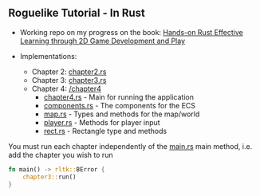 ## Roguelike Tutorial - In Rust
* Working repo on my progress on the book: [Hands-on Rust
  Effective Learning through 2D Game Development and Play](https://pragprog.com/titles/hwrust/hands-on-rust/)

* Implementations:
  * Chapter 2: [chapter2.rs](src/chapter2.rs)
  * Chapter 3: [chapter3.rs](src/chapter3.rs)
  * Chapter 4: [/chapter4](src/chapter4)
    * [chapter4.rs](src/chapter4/chapter4.rs) - Main for running the application
    * [components.rs](src/chapter4/components.rs) - The components for the ECS
    * [map.rs](src/chapter4/map.rs) - Types and methods for the map/world
    * [player.rs](src/chapter4/player.rs) - Methods for player input
    * [rect.rs](src/chapter4/rect.rs) - Rectangle type and methods

You must run each chapter independently of the [main.rs](src/main.rs) main method, i.e. add the chapter you wish to run
```rust
fn main() -> rltk::BError {
    chapter3::run()
}
```